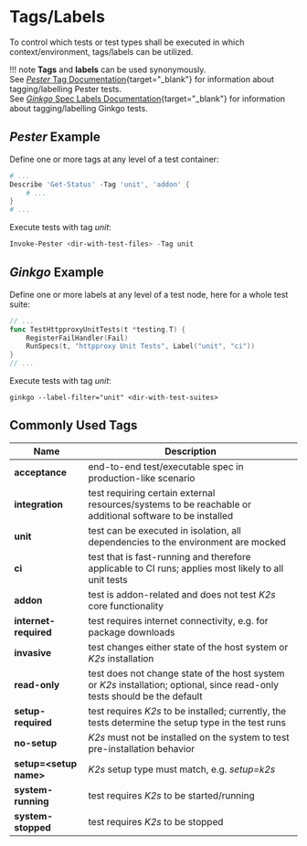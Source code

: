 <!--
SPDX-FileCopyrightText: © 2024 Siemens Healthineers AG
SPDX-License-Identifier: MIT
-->

# Tags/Labels
To control which tests or test types shall be executed in which context/environment, tags/labels can be utilized.

!!! note
    **Tags** and **labels** can be used synonymously.<br/>
    See [*Pester* Tag Documentation](https://pester.dev/docs/usage/tags){target="_blank"} for information about tagging/labelling Pester tests.<br/>
    See [*Ginkgo* Spec Labels Documentation](https://onsi.github.io/ginkgo/#spec-labels){target="_blank"} for information about tagging/labelling Ginkgo tests.

## *Pester* Example
Define one or more tags at any level of a test container:
```PowerShell
# ...
Describe 'Get-Status' -Tag 'unit', 'addon' {
    # ...
}
# ...
```
Execute tests with tag *unit*:
```PowerShell
Invoke-Pester <dir-with-test-files> -Tag unit
```

## *Ginkgo* Example
Define one or more labels at any level of a test node, here for a whole test suite:
```Go
// ...
func TestHttpproxyUnitTests(t *testing.T) {
	RegisterFailHandler(Fail)
	RunSpecs(t, "httpproxy Unit Tests", Label("unit", "ci"))
}
// ...
```
Execute tests with tag *unit*:
```console
ginkgo --label-filter="unit" <dir-with-test-suites>
```

## Commonly Used Tags
| Name                     | Description                                                                                                                |
| ------------------------ | -------------------------------------------------------------------------------------------------------------------------- |
| **acceptance**           | end-to-end test/executable spec in production-like scenario                                                                |
| **integration**          | test requiring certain external resources/systems to be reachable or additional software to be installed                   |
| **unit**                 | test can be executed in isolation, all dependencies to the environment are mocked                                          |
| **ci**                   | test that is fast-running and therefore applicable to CI runs; applies most likely to all unit tests                       |
| **addon**                | test is addon-related and does not test *K2s* core functionality                                                           |
| **internet-required**    | test requires internet connectivity, e.g. for package downloads                                                            |
| **invasive**             | test changes either state of the host system or *K2s* installation                                                         |
| **read-only**            | test does not change state of the host system or *K2s* installation; optional, since read-only tests should be the default |
| **setup-required**       | test requires *K2s* to be installed; currently, the tests determine the setup type in the test runs                        |
| **no-setup**             | *K2s* must not be installed on the system to test pre-installation behavior                                                |
| **setup=\<setup name\>** | *K2s* setup type must match, e.g. *setup=k2s*                                                                              |
| **system-running**       | test requires *K2s* to be started/running                                                                                  |
| **system-stopped**       | test requires *K2s* to be stopped                                                                                          |